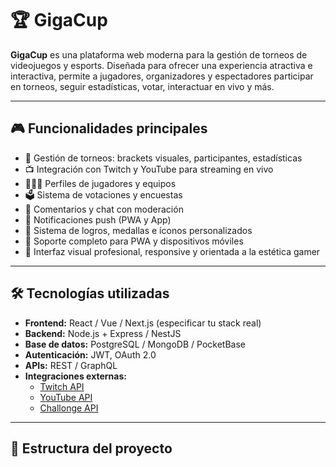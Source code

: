 # 🏆 GigaCup

**GigaCup** es una plataforma web moderna para la gestión de torneos de videojuegos y esports. Diseñada para ofrecer una experiencia atractiva e interactiva, permite a jugadores, organizadores y espectadores participar en torneos, seguir estadísticas, votar, interactuar en vivo y más.

---

## 🎮 Funcionalidades principales

- 🧩 Gestión de torneos: brackets visuales, participantes, estadísticas
- 📺 Integración con Twitch y YouTube para streaming en vivo
- 🧑‍🤝‍🧑 Perfiles de jugadores y equipos
- 🗳️ Sistema de votaciones y encuestas
- 💬 Comentarios y chat con moderación
- 🔔 Notificaciones push (PWA y App)
- 🏅 Sistema de logros, medallas e íconos personalizados
- 📱 Soporte completo para PWA y dispositivos móviles
- 🎨 Interfaz visual profesional, responsive y orientada a la estética gamer

---

## 🛠️ Tecnologías utilizadas

- **Frontend:** React / Vue / Next.js (especificar tu stack real)
- **Backend:** Node.js + Express / NestJS
- **Base de datos:** PostgreSQL / MongoDB / PocketBase
- **Autenticación:** JWT, OAuth 2.0
- **APIs:** REST / GraphQL
- **Integraciones externas:** 
  - [Twitch API](https://dev.twitch.tv/docs/api)
  - [YouTube API](https://developers.google.com/youtube)
  - [Challonge API](https://api.challonge.com/v1)

---

## 📁 Estructura del proyecto

